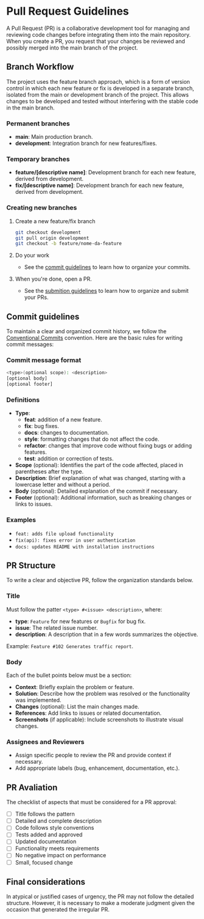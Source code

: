 # Pull Request Guidelines

A Pull Request (PR) is a collaborative development tool for managing and reviewing code changes before integrating them into the main repository. When you create a PR, you request that your changes be reviewed and possibly merged into the main branch of the project.

## Branch Workflow

The project uses the feature branch approach, which is a form of version control in which each new feature or fix is ​​developed in a separate branch, isolated from the main or development branch of the project. This allows changes to be developed and tested without interfering with the stable code in the main branch.

### Permanent branches

- **main**: Main production branch.
- **development**: Integration branch for new features/fixes.

### Temporary branches

- **feature/\[descriptive name\]**: Development branch for each new feature, derived from development.
- **fix/\[descriptive name\]**: Development branch for each new feature, derived from development.

### Creating new branches

1. Create a new feature/fix branch

   ```sh
   git checkout development
   git pull origin development
   git checkout -b feature/nome-da-feature
   ```

1. Do your work
   - See the [commit guidelines](#commit-guidelines) to learn how to organize your commits.
1. When you're done, open a PR.
   - See the [submition guidelines](#submition-guidelines) to learn how to organize and submit your PRs.

## Commit guidelines

To maintain a clear and organized commit history, we follow the [Conventional Commits](https://www.conventionalcommits.org/en/v1.0.0/) convention. Here are the basic rules for writing commit messages:

### Commit message format

```sh
<type>(optional scope): <description>
[optional body]
[optional footer]
```

### Definitions

- **Type**:
  - **feat**: addition of a new feature.
  - **fix**: bug fixes.
  - **docs**: changes to documentation.
  - **style**: formatting changes that do not affect the code.
  - **refactor**: changes that improve code without fixing bugs or adding features.
  - **test**: addition or correction of tests.
- **Scope** (optional): Identifies the part of the code affected, placed in parentheses after the type.
- **Description**: Brief explanation of what was changed, starting with a lowercase letter and without a period.
- **Body** (optional): Detailed explanation of the commit if necessary.
- **Footer** (optional): Additional information, such as breaking changes or links to issues.

### Examples

- `feat: adds file upload functionality`
- `fix(api): fixes error in user authentication`
- `docs: updates README with installation instructions`

## PR Structure

To write a clear and objective PR, follow the organization standards below.

### Title

Must follow the patter `<type> #<issue> <description>`, where:

- **type**: `Feature` for new features or `Bugfix` for bug fix.
- **issue**: The related issue number.
- **description**: A description that in a few words summarizes the objective.

Example: `Feature #102 Generates traffic report`.

### Body

Each of the bullet points below must be a section:

- **Context**: Briefly explain the problem or feature.
- **Solution**: Describe how the problem was resolved or the functionality was implemented.
- **Changes** (optional): List the main changes made.
- **References**: Add links to issues or related documentation.
- **Screenshots** (if applicable): Include screenshots to illustrate visual changes.

### Assignees and Reviewers

- Assign specific people to review the PR and provide context if necessary.
- Add appropriate labels (bug, enhancement, documentation, etc.).

## PR Avaliation

The checklist of aspects that must be considered for a PR approval:

- [ ] Title follows the pattern
- [ ] Detailed and complete description
- [ ] Code follows style conventions
- [ ] Tests added and approved
- [ ] Updated documentation
- [ ] Functionality meets requirements
- [ ] No negative impact on performance
- [ ] Small, focused change

## Final considerations

In atypical or justified cases of urgency, the PR may not follow the detailed structure. However, it is necessary to make a moderate judgment given the occasion that generated the irregular PR.
